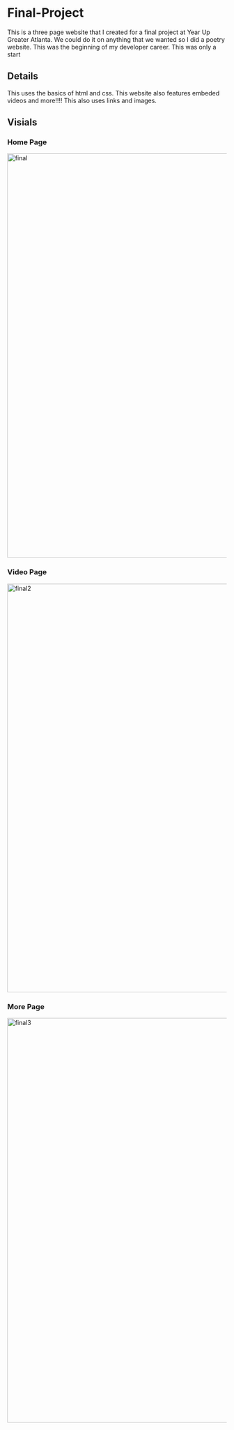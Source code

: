 # Final-Project
This is a three page website that I created for a final project at Year Up Greater Atlanta. 
We could do it on anything that we wanted so I did a poetry website. This was the beginning of my developer career. 
This was only a start

## Details
This uses the basics of html and css. This website also features embeded videos and more!!!!
This also uses links and images. 

## Visials

### Home Page
<img width="928" alt="final" src="https://user-images.githubusercontent.com/32546679/46323755-d9e5b180-c5bd-11e8-93ac-a91582fe9133.PNG">

### Video Page
<img width="938" alt="final2" src="https://user-images.githubusercontent.com/32546679/46323764-e66a0a00-c5bd-11e8-85b2-f77d29a59fc6.PNG">

### More Page
<img width="929" alt="final3" src="https://user-images.githubusercontent.com/32546679/46323766-e9fd9100-c5bd-11e8-87dc-b95ecf2182db.PNG">

